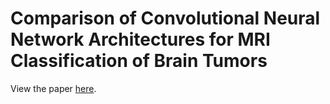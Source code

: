 # Comparison of Convolutional Neural Network Architectures for MRI Classification of Brain Tumors

View the paper [here](https://docs.google.com/document/d/1zOtaHVUmCgNT52QRbGoeiYJOJJDBPvAvHOqiJQ3uilM/edit?usp=sharing).
